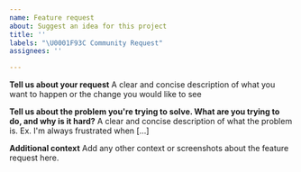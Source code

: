 ```yaml
---
name: Feature request
about: Suggest an idea for this project
title: ''
labels: "\U0001F93C Community Request"
assignees: ''

---
```


**Tell us about your request**
A clear and concise description of what you want to happen or the change you would like to see

**Tell us about the problem you're trying to solve. What are you trying to do, and why is it hard?**
A clear and concise description of what the problem is. Ex. I'm always frustrated when [...]

**Additional context**
Add any other context or screenshots about the feature request here.
